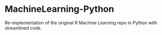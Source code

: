 # MachineLearning-Python
Re-implementation of the original R Machine Learning repo in Python with streamlined code.
